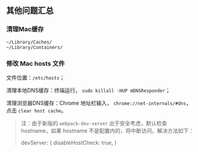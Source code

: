 ## 其他问题汇总

### 清理Mac缓存

```shell
~/Library/Caches/
~/Library/Containers/
```

### 修改 Mac hosts 文件

文件位置：`/etc/hosts`；

清理本地DNS缓存：终端运行， `sudo killall -HUP mDNSResponder`；

清理浏览器DNS缓存：Chrome 地址栏输入， `chrome://net-internals/#dns`，点击 `clear host cache`。

>  注：由于新版的 `webpack-dev-server` 出于安全考虑，默认检查 hostname，如果 hostname 不是配置内的，将中断访问。解决方法如下：
>
>   devServer: {
>   	disableHostCheck: true,
>   }

